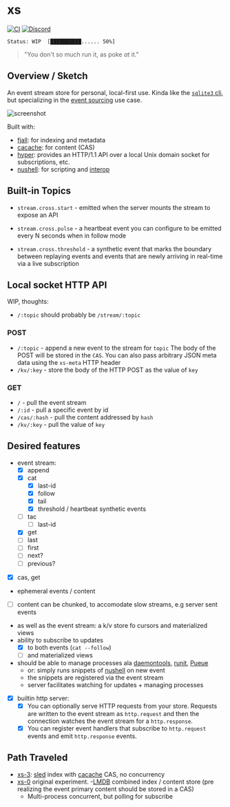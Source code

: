 # xs

[![CI](https://github.com/cablehead/xs/actions/workflows/ci.yml/badge.svg)](https://github.com/cablehead/xs/actions/workflows/ci.yml)
[![Discord](https://img.shields.io/discord/1182364431435436042?logo=discord)](https://discord.com/invite/YNbScHBHrh)

```
Status: WIP  [██████████...... 50%]
```

> "You don't so much run it, as poke _at_ it."

## Overview / Sketch

An event stream store for personal, local-first use. Kinda like the
[`sqlite3` cli](https://sqlite.org/cli.html), but specializing in the
[event sourcing](https://martinfowler.com/eaaDev/EventSourcing.html) use case.

![screenshot](./docs/screenshot.png)

Built with:

- [fjall](https://github.com/fjall-rs/fjall): for indexing and metadata
- [cacache](https://github.com/zkat/cacache-rs): for content (CAS)
- [hyper](https://hyper.rs/guides/1/server/echo/): provides an HTTP/1.1 API over
  a local Unix domain socket for subscriptions, etc.
- [nushell](https://www.nushell.sh): for scripting and
  [interop](https://utopia.rosano.ca/interoperable-visions/)

## Built-in Topics

- `stream.cross.start` - emitted when the server mounts the stream to expose an
  API

- `stream.cross.pulse` - a heartbeat event you can configure to be emitted every
  N seconds when in follow mode

- `stream.cross.threshold` - a synthetic event that marks the boundary between
  replaying events and events that are newly arriving in real-time via a live
  subscription

## Local socket HTTP API

WIP, thoughts:

- `/:topic` should probably be `/stream/:topic`

### POST

- `/:topic` - append a new event to the stream for `topic` The body of the POST
  will be stored in the `CAS`. You can also pass arbitrary JSON meta data using
  the `xs-meta` HTTP header
- `/kv/:key` - store the body of the HTTP POST as the value of `key`

### GET

- `/` - pull the event stream
- `/:id` - pull a specific event by id
- `/cas/:hash` - pull the content addressed by `hash`
- `/kv/:key` - pull the value of `key`

## Desired features

- event stream:
  - [x] append
  - [x] cat
    - [x] last-id
    - [x] follow
    - [x] tail
    - [x] threshold / heartbeat synthetic events
  - [ ] tac
    - [ ] last-id
  - [x] get
  - [ ] last
  - [ ] first
  - [ ] next?
  - [ ] previous?
- [x] cas, get
- ephemeral events / content
- [ ] content can be chunked, to accomodate slow streams, e.g server sent events
- as well as the event stream: a k/v store fo cursors and materialized views
- ability to subscribe to updates
  - [x] to both events (`cat --follow`)
  - [ ] and materialized views
- should be able to manage processes ala
  [daemontools](http://cr.yp.to/daemontools.html),
  [runit](https://smarden.org/runit/), [Pueue](https://github.com/Nukesor/pueue)
  - or: simply runs snippets of
    [nushell](https://github.com/nushell/nushell.git) on new event
  - the snippets are registered via the event stream
  - server facilitates watching for updates + managing processes
- [x] builtin http server:
  - [x] You can optionally serve HTTP requests from your store. Requests are
        written to the event stream as `http.request` and then the connection
        watches the event stream for a `http.response`.
  - [x] You can register event handlers that subscribe to `http.request` events
        and emit `http.response` events.

## Path Traveled

- [xs-3](https://github.com/cablehead/xs-3):
  [sled](https://github.com/spacejam/sled) index with
  [cacache](https://github.com/zkat/cacache-rs) CAS, no concurrency
- [xs-0](https://github.com/cablehead/xs-0) original experiment.
  -[LMDB](http://www.lmdb.tech/doc/) combined index / content store (pre
  realizing the event primary content should be stored in a CAS)
  - Multi-process concurrent, but polling for subscribe
